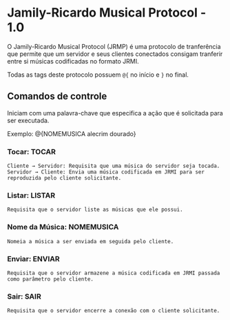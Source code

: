 # Jamily-Ricardo Musical Protocol - 1.0

O Jamily-Ricardo Musical Protocol (JRMP) é uma protocolo de tranferência que permite que um servidor e seus clientes conectados consigam tranferir entre si músicas codificadas no formato JRMI.

Todas as tags deste protocolo possuem `@{` no início e `}` no final.

## Comandos de controle
Iniciam com uma palavra-chave que especifica a ação que é solicitada para ser executada.

Exemplo: @{NOMEMUSICA alecrim dourado}

### Tocar: TOCAR

    Cliente → Servidor: Requisita que uma música do servidor seja tocada.
    Servidor → Cliente: Envia uma música codificada em JRMI para ser reproduzida pelo cliente solicitante.
    
### Listar: LISTAR

    Requisita que o servidor liste as músicas que ele possui.

### Nome da Música: NOMEMUSICA

    Nomeia a música a ser enviada em seguida pelo cliente.

### Enviar: ENVIAR

    Requisita que o servidor armazene a música codificada em JRMI passada como parâmetro pelo cliente.

### Sair: SAIR

    Requisita que o servidor encerre a conexão com o cliente solicitante.
